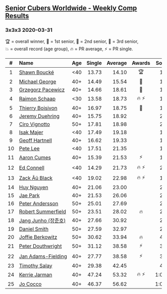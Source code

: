 <style>table {white-space: nowrap;}</style>
<link rel="stylesheet" type="text/css" href="/scw-comp/css/flags.css" />

## [Senior Cubers Worldwide - Weekly Comp Results](/scw-comp/results/)
### 3x3x3 2020-03-31

<span style="white-space: nowrap;">🏆 = overall winner</span>, <span style="white-space: nowrap;">🥇 = 1st senior</span>, <span style="white-space: nowrap;">🥈 = 2nd senior</span>, <span style="white-space: nowrap;">🥉 = 3rd senior</span>, <span style="white-space: nowrap;">💥 = overall record (age group)</span>, <span style="white-space: nowrap;">🔥 = PR average</span>, <span style="white-space: nowrap;">⚡ = PR single</span>.

| # | Name | Age | Single | Average | Awards | Solve 1 | Solve 2 | Solve 3 | Solve 4 | Solve 5 | Video |
| :--: | :-- | :--: | --: | --: | :--: | --: | --: | --: | --: | --: | :-- |
| 1 | [Shawn Boucké](../../persons/shawn_boucke/333.md) | <40 | 13.73 | 14.10 | 🏆 | 13.73 | 14.68 | 13.95 | 13.94 | 14.40 | [Desktop](https://www.facebook.com/events/207898257161923/permalink/210459220239160) / [Mobile](https://m.facebook.com/events/207898257161923?view=permalink&id=210459220239160) |
| 2 | [Michael George](../../persons/michael_george/333.md) | 40+ | 14.49 | 15.54 | 🥇 | 15.13 | 15.89 | 17.08 | 14.49 | 15.61 | [Desktop](https://www.facebook.com/events/207898257161923/permalink/207911407160608) / [Mobile](https://m.facebook.com/events/207898257161923?view=permalink&id=207911407160608) |
| 3 | [Grzegorz Pacewicz](../../persons/grzegorz_pacewicz/333.md) | 40+ | 14.66 | 18.61 | 🥈 | 14.66 | 17.81 | 18.72 | 19.69 | 19.31 | [Desktop](https://www.facebook.com/events/207898257161923/permalink/211684240116658) / [Mobile](https://m.facebook.com/events/207898257161923?view=permalink&id=211684240116658) |
| 4 | [Raimon Schaap](../../persons/raimon_schaap/333.md) | <30 | 13.58 | 18.73 | 🔥 ⚡ | 18.22 | 18.52 | 13.58 | 19.53 | 19.45 | [Desktop](https://www.facebook.com/events/207898257161923/permalink/208006567151092) / [Mobile](https://m.facebook.com/events/207898257161923?view=permalink&id=208006567151092) |
| 5 | [Thierry Boisivon](../../persons/thierry_boisivon/333.md) | 40+ | 16.97 | 18.75 | 🥉 | 16.97 | 18.81 | 26.55 | 17.05 | 20.38 | [Desktop](https://www.facebook.com/events/207898257161923/permalink/209981463620269) / [Mobile](https://m.facebook.com/events/207898257161923?view=permalink&id=209981463620269) |
| 6 | [Jeremy Duehring](../../persons/jeremy_duehring/333.md) | 40+ | 15.75 | 18.92 |  | 22.80 | 17.73 | 16.23 | 15.75 | DNF | [Desktop](https://www.facebook.com/events/207898257161923/permalink/211646350120447) / [Mobile](https://m.facebook.com/events/207898257161923?view=permalink&id=211646350120447) |
| 7 | [Ciro Vignotto](../../persons/ciro_vignotto/333.md) | 50+ | 17.81 | 18.98 |  | 20.15 | 18.35 | 17.81 | 19.64 | 18.95 | [Desktop](https://www.facebook.com/events/207898257161923/permalink/208116663806749) / [Mobile](https://m.facebook.com/events/207898257161923?view=permalink&id=208116663806749) |
| 8 | [Isak Majer](../../persons/isak_majer/333.md) | <40 | 17.49 | 19.18 |  | 18.39 | 20.47 | 17.49 | 19.77 | 19.38 | [Desktop](https://www.facebook.com/events/207898257161923/permalink/211154236836325) / [Mobile](https://m.facebook.com/events/207898257161923?view=permalink&id=211154236836325) |
| 9 | [Geoff Hartnell](../../persons/geoff_hartnell/333.md) | 40+ | 16.62 | 19.33 |  | 16.62 | 19.19 | 17.52 | 21.27 | 29.17 | [Desktop](https://www.facebook.com/events/207898257161923/permalink/210053610279721) / [Mobile](https://m.facebook.com/events/207898257161923?view=permalink&id=210053610279721) |
| 10 | [Pete Lee](../../persons/pete_lee/333.md) | <40 | 17.51 | 21.35 |  | 19.45 | 21.29 | 24.30 | 23.31 | 17.51 | [Desktop](https://www.facebook.com/events/207898257161923/permalink/210535893564826) / [Mobile](https://m.facebook.com/events/207898257161923?view=permalink&id=210535893564826) |
| 11 | [Aaron Cumes](../../persons/aaron_cumes/333.md) | 40+ | 15.39 | 21.53 | ⚡ | 18.13 | 22.72 | 23.73 | 15.39 | 24.01 | [Desktop](https://www.facebook.com/events/207898257161923/permalink/208561600428922) / [Mobile](https://m.facebook.com/events/207898257161923?view=permalink&id=208561600428922) |
| 12 | [Ed Connell](../../persons/ed_connell/333.md) | <40 | 14.29 | 21.73 | 🔥 ⚡ | 27.55 | 14.29 | 20.14 | 20.80 | 24.26 | [Desktop](https://www.facebook.com/events/207898257161923/permalink/209185620366520) / [Mobile](https://m.facebook.com/events/207898257161923?view=permalink&id=209185620366520) |
| 13 | [Zack Âû Black](../../persons/zack_au_black/333.md) | <40 | 19.02 | 22.98 | 🔥 ⚡ | 19.02 | 20.25 | 28.36 | 21.68 | 27.02 | [Desktop](https://www.facebook.com/events/207898257161923/permalink/211697660115316) / [Mobile](https://m.facebook.com/events/207898257161923?view=permalink&id=211697660115316) |
| 14 | [Huy Nguyen](../../persons/huy_nguyen/333.md) | 40+ | 21.06 | 23.00 |  | 21.06 | 22.85 | 22.72 | 23.44 | 29.16 | [Desktop](https://www.facebook.com/events/207898257161923/permalink/211895563428859) / [Mobile](https://m.facebook.com/events/207898257161923?view=permalink&id=211895563428859) |
| 15 | [Jae Park](../../persons/jae_park/333.md) | 40+ | 21.53 | 26.06 |  | 24.33 | 27.26 | 46.66 | 21.53 | 26.59 | [Desktop](https://www.facebook.com/events/207898257161923/permalink/211079216843827) / [Mobile](https://m.facebook.com/events/207898257161923?view=permalink&id=211079216843827) |
| 16 | [Peter Andersson](../../persons/peter_andersson/333.md) | 50+ | 25.01 | 27.69 |  | 25.01 | 26.00 | 29.45 | 32.41 | 27.63 | [Desktop](https://www.facebook.com/peter.andersson.585559/videos/10157324431693831) / [Mobile](https://m.facebook.com/peter.andersson.585559/videos/10157324431693831) |
| 17 | [Robert Summerfield](../../persons/robert_summerfield/333.md) | 50+ | 23.51 | 28.02 | 🔥 | 27.69 | 23.51 | 32.57 | 23.79 | 37.94 | [Desktop](https://www.facebook.com/events/207898257161923/permalink/211624273455988) / [Mobile](https://m.facebook.com/events/207898257161923?view=permalink&id=211624273455988) |
| 18 | [Jang Junho (장준호)](../../persons/jang_junho/333.md) | 40+ | 27.66 | 30.92 |  | 29.11 | 30.44 | 41.83 | 27.66 | 33.20 | [Desktop](https://www.facebook.com/events/207898257161923/permalink/211438673474548) / [Mobile](https://m.facebook.com/events/207898257161923?view=permalink&id=211438673474548) |
| 19 | [Daniel Smith](../../persons/daniel_smith/333.md) | 50+ | 27.59 | 32.97 |  | 29.87 | 27.59 | DNF | 39.02 | 30.01 | [Desktop](https://www.facebook.com/events/207898257161923/permalink/211122650172817) / [Mobile](https://m.facebook.com/events/207898257161923?view=permalink&id=211122650172817) |
| 20 | [Joffie Berkowitz](../../persons/joffie_berkowitz/333.md) | 50+ | 30.62 | 33.94 | 🔥 | 40.34 | 30.62 | 32.18 | 35.55 | 34.10 | [Desktop](https://www.facebook.com/events/207898257161923/permalink/211555923462823) / [Mobile](https://m.facebook.com/events/207898257161923?view=permalink&id=211555923462823) |
| 21 | [Peter Douthwright](../../persons/peter_douthwright/333.md) | 50+ | 31.12 | 38.58 | ⚡ | 39.32 | 59.10 | 36.18 | 40.23 | 31.12 | [Desktop](https://www.facebook.com/events/207898257161923/permalink/211531763465239) / [Mobile](https://m.facebook.com/events/207898257161923?view=permalink&id=211531763465239) |
| 22 | [Jan Adams-Fielding](../../persons/jan_adams_fielding/333.md) | 40+ | 27.77 | 38.58 | ⚡ | 32.33 | 27.77 | 42.61 | 40.81 | 1:01.09 | [Desktop](https://www.facebook.com/events/207898257161923/permalink/211815930103489) / [Mobile](https://m.facebook.com/events/207898257161923?view=permalink&id=211815930103489) |
| 23 | [Timothy Salay](../../persons/timothy_salay/333.md) | 40+ | 29.38 | 42.45 |  | 41.89 | 29.38 | 43.14 | 43.37 | 42.33 | [Desktop](https://www.facebook.com/events/207898257161923/permalink/211664380118644) / [Mobile](https://m.facebook.com/events/207898257161923?view=permalink&id=211664380118644) |
| 24 | [Kerrie Jarman](../../persons/kerrie_jarman/333.md) | 40+ | 47.24 | 53.32 | 🔥 ⚡ | 1:03.00 | 47.24 | 57.68 | 49.14 | 53.14 | [Desktop](https://www.facebook.com/events/207898257161923/permalink/210424193575996) / [Mobile](https://m.facebook.com/events/207898257161923?view=permalink&id=210424193575996) |
| 25 | [Jo Cocco](../../persons/jo_cocco/333.md) | 40+ | 46.37 | 56.62 |  | 1:01.56 | 1:04.25 | 58.36 | 49.95 | 46.37 | [Desktop](https://www.facebook.com/events/207898257161923/permalink/210361840248898) / [Mobile](https://m.facebook.com/events/207898257161923?view=permalink&id=210361840248898) |

<!-- Global site tag (gtag.js) - Google Analytics -->
<script async src="https://www.googletagmanager.com/gtag/js?id=UA-86348435-3"></script>
<script>window.dataLayer = window.dataLayer || []; function gtag() {dataLayer.push(arguments);} gtag('js', new Date()); gtag('config', 'UA-86348435-3');</script>
